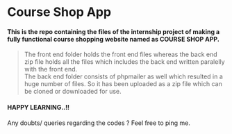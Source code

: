 # Course Shop App

#### This is the repo containing the files of the internship project of making a fully functional course shopping website named as <b>COURSE SHOP APP</b>.
>The front end folder holds the front end files whereas the back end zip file holds all the files which includes the back end written paralelly with the front end.<br>
>The back end folder consists of phpmailer as well which resulted in a huge number of files. So it has been uploaded as a zip file which can be cloned or downloaded for use.

#### HAPPY LEARNING..!!

Any doubts/ queries regarding the codes ? Feel free to ping me.
